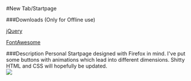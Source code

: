 #New Tab/Startpage

###Downloads
(Only for Offline use)

[jQuery](https://jquery.com/download/)

[FontAwesome](http://fontawesome.io/)

###Description
Personal Startpage designed with Firefox in mind. I've put some buttons with animations which lead into different dimensions. Shitty HTML and CSS will hopefully be updated.  
![](http://i.imgur.com/3iPJz9i.png)
